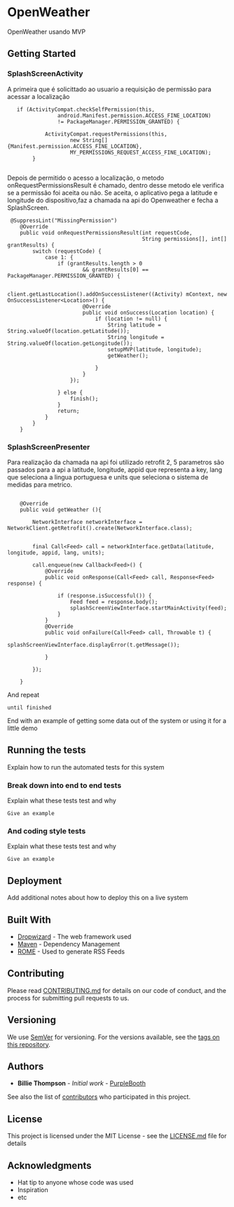# OpenWeather
OpenWeather usando MVP

## Getting Started

### SplashScreenActivity

A primeira que é solicittado ao usuario a requisição de permissão para acessar a localização

```
   if (ActivityCompat.checkSelfPermission(this,
                android.Manifest.permission.ACCESS_FINE_LOCATION)
                != PackageManager.PERMISSION_GRANTED) {

            ActivityCompat.requestPermissions(this,
                    new String[]{Manifest.permission.ACCESS_FINE_LOCATION},
                    MY_PERMISSIONS_REQUEST_ACCESS_FINE_LOCATION);
        }
        
 ```
Depois de permitido o acesso a localização, o metodo onRequestPermissionsResult é chamado, dentro desse metodo ele verifica 
se a permissão foi aceita ou não. Se aceita, o aplicativo pega a latitude e longitude do dispositivo,faz a chamada na api 
do Openweather e fecha a SplashScreen.


````
 @SuppressLint("MissingPermission")
    @Override
    public void onRequestPermissionsResult(int requestCode,
                                           String permissions[], int[] grantResults) {
        switch (requestCode) {
            case 1: {
                if (grantResults.length > 0
                        && grantResults[0] == PackageManager.PERMISSION_GRANTED) {

                    client.getLastLocation().addOnSuccessListener((Activity) mContext, new OnSuccessListener<Location>() {
                        @Override
                        public void onSuccess(Location location) {
                            if (location != null) {
                                String latitude = String.valueOf(location.getLatitude());
                                String longitude = String.valueOf(location.getLongitude());
                                setupMVP(latitude, longitude);
                                getWeather();

                            }
                        }
                    });

                } else {
                    finish();
                }
                return;
            }
        }
    }
````


### SplashScreenPresenter

Para realização da chamada na api foi utilizado retrofit 2, 5 parametros são passados para a api a latitude, longitude, 
appid que representa a key, lang que seleciona a lingua portuguesa e units que seleciona o sistema de medidas para metrico.




```

    @Override
    public void getWeather (){

        NetworkInterface networkInterface = NetworkClient.getRetrofit().create(NetworkInterface.class);


        final Call<Feed> call = networkInterface.getData(latitude, longitude, appid, lang, units);

        call.enqueue(new Callback<Feed>() {
            @Override
            public void onResponse(Call<Feed> call, Response<Feed> response) {

                if (response.isSuccessful()) {
                    Feed feed = response.body();
                    splashScreenViewInterface.startMainActivity(feed);
                }
            }
            @Override
            public void onFailure(Call<Feed> call, Throwable t) {
                splashScreenViewInterface.displayError(t.getMessage());

            }

        });

    }
```

And repeat

```
until finished
```

End with an example of getting some data out of the system or using it for a little demo

## Running the tests

Explain how to run the automated tests for this system

### Break down into end to end tests

Explain what these tests test and why

```
Give an example
```

### And coding style tests

Explain what these tests test and why

```
Give an example
```

## Deployment

Add additional notes about how to deploy this on a live system

## Built With

* [Dropwizard](http://www.dropwizard.io/1.0.2/docs/) - The web framework used
* [Maven](https://maven.apache.org/) - Dependency Management
* [ROME](https://rometools.github.io/rome/) - Used to generate RSS Feeds

## Contributing

Please read [CONTRIBUTING.md](https://gist.github.com/PurpleBooth/b24679402957c63ec426) for details on our code of conduct, and the process for submitting pull requests to us.

## Versioning

We use [SemVer](http://semver.org/) for versioning. For the versions available, see the [tags on this repository](https://github.com/your/project/tags). 

## Authors

* **Billie Thompson** - *Initial work* - [PurpleBooth](https://github.com/PurpleBooth)

See also the list of [contributors](https://github.com/your/project/contributors) who participated in this project.

## License

This project is licensed under the MIT License - see the [LICENSE.md](LICENSE.md) file for details

## Acknowledgments

* Hat tip to anyone whose code was used
* Inspiration
* etc

